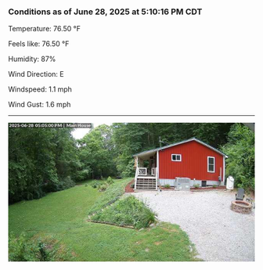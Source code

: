 ### Conditions as of June 28, 2025 at 5:10:16 PM CDT 

Temperature: 76.50 &deg;F

Feels like: 76.50 &deg;F

Humidity: 87%

Wind Direction: E

Windspeed: 1.1 mph

Wind Gust: 1.6 mph

---

<img src="./images/latest.jpeg"/>

